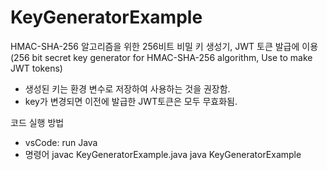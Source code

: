# KeyGeneratorExample

HMAC-SHA-256 알고리즘을 위한 256비트 비밀 키 생성기, JWT 토큰 발급에 이용
(256 bit secret key generator for HMAC-SHA-256 algorithm, Use to make JWT tokens)

- 생성된 키는 환경 변수로 저장하여 사용하는 것을 권장함.
- key가 변경되면 이전에 발급한 JWT토큰은 모두 무효화됨.

코드 실행 방법
- vsCode: run Java
- 명령어
  javac KeyGeneratorExample.java
  java KeyGeneratorExample
